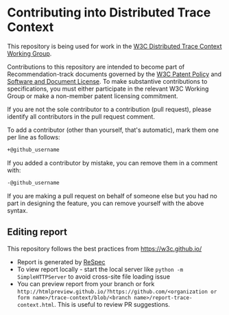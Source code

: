 # Contributing into Distributed Trace Context

This repository is being used for work in the
[W3C Distributed Trace Context Working Group](https://www.w3.org/community/trace-context/).

Contributions to this repository are intended to become part of
Recommendation-track documents governed by the
[W3C Patent Policy](https://www.w3.org/Consortium/Patent-Policy/) and
[Software and Document License](https://www.w3.org/Consortium/Legal/copyright-software).
To make substantive contributions to specifications, you must either participate
in the relevant W3C Working Group or make a non-member patent licensing commitment.

If you are not the sole contributor to a contribution (pull request),
please identify all contributors in the pull request comment.

To add a contributor (other than yourself, that's automatic), mark them one per
line as follows:

``` bash
+@github_username
```

If you added a contributor by mistake, you can remove them in a comment with:

``` bash
-@github_username
```

If you are making a pull request on behalf of someone else but you had no part
in designing the feature, you can remove yourself with the above syntax.

## Editing report

This repository follows the best practices from https://w3c.github.io/

- Report is generated by [ReSpec](https://github.com/w3c/respec/wiki)
- To view report locally - start the local server like `python -m SimpleHTTPServer`
  to avoid cross-site file loading issue
- You can preview report from your branch or fork
  `http://htmlpreview.github.io/?https://github.com/<organization or form name>/trace-context/blob/<branch
  name>/report-trace-context.html`. This is useful to review PR suggestions.
